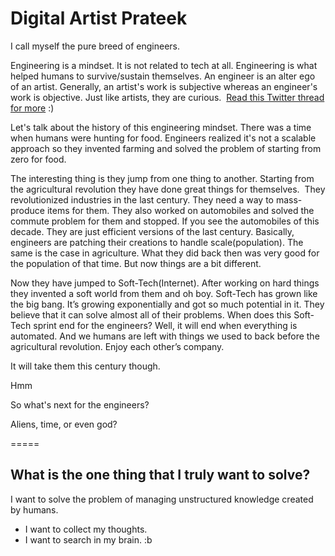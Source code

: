 # Digital Artist Prateek 

I call myself the pure breed of engineers.  

Engineering is a mindset. It is not related to tech at all. Engineering is what helped humans to survive/sustain themselves.
An engineer is an alter ego of an artist. Generally, an artist's work is subjective whereas an engineer's work is objective. Just like artists, they are curious. 
[Read this Twitter thread for more](https://twitter.com/AskPK123/status/1231329149039464448) :)

Let's talk about the history of this engineering mindset.
There was a time when humans were hunting for food. Engineers realized it's not a scalable approach so they invented farming and solved the problem of starting from zero for food. 

The interesting thing is they jump from one thing to another. Starting from the agricultural revolution they have done great things for themselves. 
They revolutionized industries in the last century. They need a way to mass-produce items for them. They also worked on automobiles and solved the commute problem for them and stopped. If you see the automobiles of this decade. They are just efficient versions of the last century. Basically, engineers are patching their creations to handle scale(population). The same is the case in agriculture. What they did back then was very good for the population of that time. But now things are a bit different. 

Now they have jumped to Soft-Tech(Internet). After working on hard things they invented a soft world from them and oh boy. Soft-Tech has grown like the big bang. It’s growing exponentially and got so much potential in it. They believe that it can solve almost all of their problems. When does this Soft-Tech sprint end for the engineers? Well, it will end when everything is automated. And we humans are left with things we used to back before the agricultural revolution. Enjoy each other’s company.

It will take them this century though.



Hmm

So what's next for the engineers? 

Aliens, time, or even god?

=====

## What is the one thing that I truly want to solve?
I want to solve the problem of managing unstructured knowledge created by humans.
- I want to collect my thoughts.
- I want to search in my brain. :b
